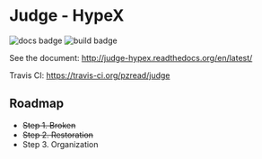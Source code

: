 Judge - HypeX
============

![docs badge](https://readthedocs.org/projects/pip/badge/?version=stable)
![build badge](https://travis-ci.org/pzread/judge.svg?branch=master)

See the document: http://judge-hypex.readthedocs.org/en/latest/

Travis CI: https://travis-ci.org/pzread/judge

Roadmap
-------

+ ~~Step 1. Broken~~
+ ~~Step 2. Restoration~~
+ Step 3. Organization
